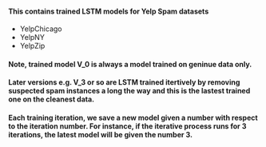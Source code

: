 #### This contains trained LSTM models for Yelp Spam datasets 
-	YelpChicago
-	YelpNY
-	YelpZip
#### Note, trained model V_0 is always a model trained on geninue data only. 
#### Later versions e.g. V_3 or so are LSTM trained itertively by removing suspected spam instances a long the way and this is the lastest trained one on the cleanest data. 
#### Each training iteration, we save a new model given a number with respect to the iteration number. For instance, if the iterative process runs for 3 iterations, the latest model will be given the number 3. 
